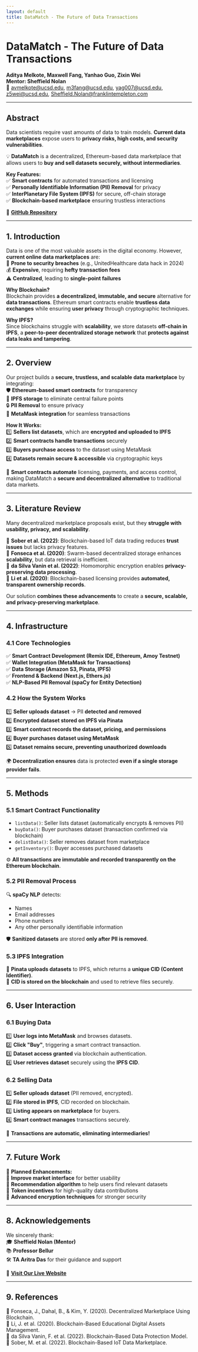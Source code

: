 ```yaml
---
layout: default
title: DataMatch - The Future of Data Transactions
---
```


# DataMatch - The Future of Data Transactions  

**Aditya Melkote, Maxwell Fang, Yanhao Guo, Zixin Wei**  
**Mentor: Sheffield Nolan**  
📧 avmelkote@ucsd.edu, m3fang@ucsd.edu, yag007@ucsd.edu, z5wei@ucsd.edu, Sheffield.Nolan@franklintempleton.com  

---

## Abstract  
Data scientists require vast amounts of data to train models. **Current data marketplaces** expose users to **privacy risks, high costs, and security vulnerabilities**.  

💡 **DataMatch** is a decentralized, Ethereum-based data marketplace that allows users to **buy and sell datasets securely, without intermediaries**.  

**Key Features:**  
✅ **Smart contracts** for automated transactions and licensing  
✅ **Personally Identifiable Information (PII) Removal** for privacy  
✅ **InterPlanetary File System (IPFS)** for secure, off-chain storage  
✅ **Blockchain-based marketplace** ensuring trustless interactions  

🔗 **[GitHub Repository](https://github.com/Fangtastic7/DSC-180B-B16--Group1)**  

---

## 1. Introduction  
Data is one of the most valuable assets in the digital economy. However, **current online data marketplaces** are:  
🚨 **Prone to security breaches** (e.g., UnitedHealthcare data hack in 2024)  
💰 **Expensive**, requiring **hefty transaction fees**  
⚠️ **Centralized**, leading to **single-point failures**  

**Why Blockchain?**  
Blockchain provides **a decentralized, immutable, and secure** alternative for **data transactions**. Ethereum smart contracts enable **trustless data exchanges** while ensuring **user privacy** through cryptographic techniques.

**Why IPFS?**  
Since blockchains struggle with **scalability**, we store datasets **off-chain in IPFS**, a **peer-to-peer decentralized storage network** that **protects against data leaks and tampering**.

---

## 2. Overview  
Our project builds a **secure, trustless, and scalable data marketplace** by integrating:  
🛡️ **Ethereum-based smart contracts** for transparency  
📂 **IPFS storage** to eliminate central failure points  
🔒 **PII Removal** to ensure privacy  
💱 **MetaMask integration** for seamless transactions  

**How It Works:**  
1️⃣ **Sellers list datasets**, which are **encrypted and uploaded to IPFS**  
2️⃣ **Smart contracts handle transactions** securely  
3️⃣ **Buyers purchase access** to the dataset using MetaMask  
4️⃣ **Datasets remain secure & accessible** via cryptographic keys  

🌟 **Smart contracts automate** licensing, payments, and access control, making DataMatch a **secure and decentralized alternative** to traditional data markets.

---

## 3. Literature Review  
Many decentralized marketplace proposals exist, but they **struggle with usability, privacy, and scalability**.  

🔹 **Sober et al. (2022)**: Blockchain-based IoT data trading reduces **trust issues** but lacks privacy features.  
🔹 **Fonseca et al. (2020)**: Swarm-based decentralized storage enhances **scalability**, but data retrieval is inefficient.  
🔹 **da Silva Vanin et al. (2022)**: Homomorphic encryption enables **privacy-preserving data processing**.  
🔹 **Li et al. (2020)**: Blockchain-based licensing provides **automated, transparent ownership records**.  

Our solution **combines these advancements** to create a **secure, scalable, and privacy-preserving marketplace**.

---

## 4. Infrastructure  

### **4.1 Core Technologies**  
✅ **Smart Contract Development (Remix IDE, Ethereum, Amoy Testnet)**  
✅ **Wallet Integration (MetaMask for Transactions)**  
✅ **Data Storage (Amazon S3, Pinata, IPFS)**  
✅ **Frontend & Backend (Next.js, Ethers.js)**  
✅ **NLP-Based PII Removal (spaCy for Entity Detection)**  

### **4.2 How the System Works**  
1️⃣ **Seller uploads dataset** → PII **detected and removed**  
2️⃣ **Encrypted dataset stored on IPFS via Pinata**  
3️⃣ **Smart contract records the dataset, pricing, and permissions**  
4️⃣ **Buyer purchases dataset using MetaMask**  
5️⃣ **Dataset remains secure, preventing unauthorized downloads**  

🌍 **Decentralization ensures** data is protected **even if a single storage provider fails**.

---

## 5. Methods  

### **5.1 Smart Contract Functionality**  
- `listData()`: Seller lists dataset (automatically encrypts & removes PII)  
- `buyData()`: Buyer purchases dataset (transaction confirmed via blockchain)  
- `delistData()`: Seller removes dataset from marketplace  
- `getInventory()`: Buyer accesses purchased datasets  

⚙️ **All transactions are immutable and recorded transparently on the Ethereum blockchain**.

### **5.2 PII Removal Process**  
🔍 **spaCy NLP** detects:  
- Names  
- Email addresses  
- Phone numbers  
- Any other personally identifiable information  

🛡️ **Sanitized datasets** are stored **only after PII is removed**.

### **5.3 IPFS Integration**  
📡 **Pinata uploads datasets** to IPFS, which returns a **unique CID (Content Identifier)**.  
🔗 **CID is stored on the blockchain** and used to retrieve files securely.  

---

## 6. User Interaction  

### **6.1 Buying Data**  
1️⃣ **User logs into MetaMask** and browses datasets.  
2️⃣ **Click "Buy"**, triggering a smart contract transaction.  
3️⃣ **Dataset access granted** via blockchain authentication.  
4️⃣ **User retrieves dataset** securely using the **IPFS CID**.  

### **6.2 Selling Data**  
1️⃣ **Seller uploads dataset** (PII removed, encrypted).  
2️⃣ **File stored in IPFS**, CID recorded on blockchain.  
3️⃣ **Listing appears on marketplace** for buyers.  
4️⃣ **Smart contract manages** transactions securely.  

🌟 **Transactions are automatic, eliminating intermediaries!**  

---

## 7. Future Work  
🚀 **Planned Enhancements:**  
🔹 **Improve market interface** for better usability  
🔹 **Recommendation algorithm** to help users find relevant datasets  
🔹 **Token incentives** for high-quality data contributions  
🔹 **Advanced encryption techniques** for stronger security  

---

## 8. Acknowledgements  
We sincerely thank:  
🎓 **Sheffield Nolan (Mentor)**  
📚 **Professor Bellur**  
🛠️ **TA Aritra Das** for their guidance and support  

🔗 **[Visit Our Live Website](#)**  

---

## 9. References  
📖 Fonseca, J., Dahal, B., & Kim, Y. (2020). Decentralized Marketplace Using Blockchain.  
📖 Li, J. et al. (2020). Blockchain-Based Educational Digital Assets Management.  
📖 da Silva Vanin, F. et al. (2022). Blockchain-Based Data Protection Model.  
📖 Sober, M. et al. (2022). Blockchain-Based IoT Data Marketplace.  
